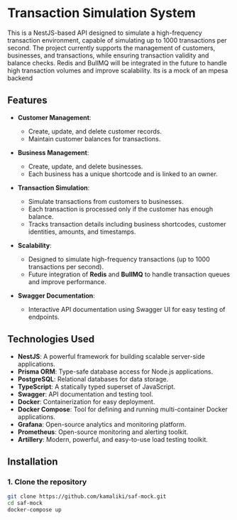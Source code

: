 # Transaction Simulation System

This is a NestJS-based API designed to simulate a high-frequency transaction environment, capable of simulating up to 1000 transactions per second. The project currently supports the management of customers, businesses, and transactions, while ensuring transaction validity and balance checks. Redis and BullMQ will be integrated in the future to handle high transaction volumes and improve scalability.
Its is a mock of an mpesa backend

## Features

- **Customer Management**: 
  - Create, update, and delete customer records.
  - Maintain customer balances for transactions.

- **Business Management**: 
  - Create, update, and delete businesses.
  - Each business has a unique shortcode and is linked to an owner.

- **Transaction Simulation**: 
  - Simulate transactions from customers to businesses.
  - Each transaction is processed only if the customer has enough balance.
  - Tracks transaction details including business shortcodes, customer identities, amounts, and timestamps.

- **Scalability**: 
  - Designed to simulate high-frequency transactions (up to 1000 transactions per second).
  - Future integration of **Redis** and **BullMQ** to handle transaction queues and improve performance.

- **Swagger Documentation**: 
  - Interactive API documentation using Swagger UI for easy testing of endpoints.

## Technologies Used

- **NestJS**: A powerful framework for building scalable server-side applications.
- **Prisma ORM**: Type-safe database access for Node.js applications.
- **PostgreSQL**: Relational databases for data storage.
- **TypeScript**: A statically typed superset of JavaScript.
- **Swagger**: API documentation and testing tool.
- **Docker**: Containerization for easy deployment.
- **Docker Compose**: Tool for defining and running multi-container Docker applications.
- **Grafana**: Open-source analytics and monitoring platform.
- **Prometheus**: Open-source monitoring and alerting toolkit.
- **Artillery**: Modern, powerful, and easy-to-use load testing toolkit.

## Installation

### 1. Clone the repository
```bash
git clone https://github.com/kamaliki/saf-mock.git
cd saf-mock
docker-compose up
```
